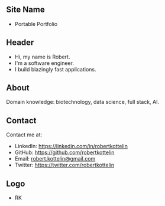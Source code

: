 ## Site Name
- Portable Portfolio

## Header
- Hi, my name is Robert. 
- I'm a software engineer.
- I build blazingly fast applications.

## About
Domain knowledge: biotechnology, data science, full stack, AI.

## Contact
Contact me at:
- LinkedIn: https://linkedin.com/in/robertkottelin
- GitHub: https://github.com/robertkottelin
- Email: robert.kottelin@gmail.com
- Twitter: https://twitter.com/robertkottelin

## Logo
- RK